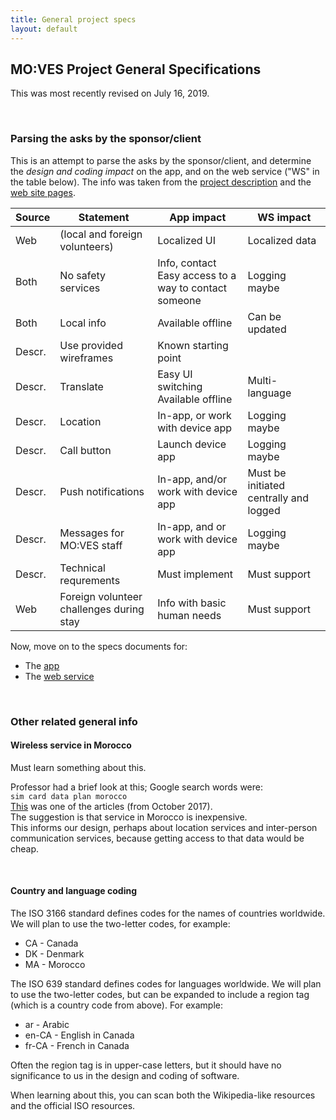 ```yaml
---
title: General project specs
layout: default
---
```


## MO:VES Project General Specifications

This was most recently revised on July 16, 2019. 

<br>

### Parsing the asks by the sponsor/client

This is an attempt to parse the asks by the sponsor/client, and determine the *design and coding impact* on the app, and on the web service ("WS" in the table below). The info was taken from the [project description](moves-project-description) and the [web site pages](https://cfvaa.com/). 

| Source | Statement | App impact | WS impact |
| --- | --- | --- | --- |
Web | (local and foreign volunteers) | Localized UI | Localized data
Both | No safety services | Info, contact<br>Easy access to a way to contact someone | Logging maybe
Both | Local info | Available offline | Can be updated
Descr. | Use provided wireframes | Known starting point | 
Descr. | Translate | Easy UI switching<br>Available offline | Multi-language 
Descr. | Location | In-app, or work with device app | Logging maybe
Descr. | Call button | Launch device app | Logging maybe 
Descr. | Push notifications | In-app, and/or work with device app | Must be initiated centrally and logged 
Descr. | Messages for MO:VES staff | In-app, and or work with device app | Logging maybe 
Descr. | Technical requrements | Must implement | Must support
Web | Foreign volunteer challenges during stay | Info with basic human needs | Must support

Now, move on to the specs documents for:
* The [app](moves-project-app-specs) 
* The [web service](moves-project-webapi-specs) 

<br>

### Other related general info

#### Wireless service in Morocco

Must learn something about this.  

Professor had a brief look at this; Google search words were:  
```sim card data plan morocco```  
[This](https://www.finder.com/ca/best-prepaid-sim-card-morocco) was one of the articles (from October 2017).  
The suggestion is that service in Morocco is inexpensive.  
This informs our design, perhaps about location services and inter-person communication services, because getting access to that data would be cheap. 

<br>

#### Country and language coding

The ISO 3166 standard defines codes for the names of countries worldwide. We will plan to use the two-letter codes, for example:
* CA - Canada 
* DK - Denmark
* MA - Morocco

The ISO 639 standard defines codes for languages worldwide. We will plan to use the two-letter codes, but can be  expanded to include a region tag (which is a country code from above). For example: 
* ar - Arabic
* en-CA - English in Canada  
* fr-CA - French in Canada  

Often the region tag is in upper-case letters, but it should have no significance to us in the design and coding of software. 

When learning about this, you can scan both the Wikipedia-like resources and the official ISO resources. 

<br>

